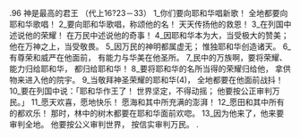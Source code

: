 .96 
神是最高的君王 
（代上16?23－33） 
1_你们要向耶和华唱新歌！ 
全地都要向耶和华歌唱！ 
2_要向耶和华歌唱，称颂他的名！ 
天天传扬他的救恩！ 
3_在列国中述说他的荣耀！ 
在万民中述说他的奇事！ 
4_因耶和华本为大，当受极大的赞美； 
他在万神之上，当受敬畏。 
5_因万民的神明都属虚无； 
惟独耶和华创造诸天。 
6_有尊荣和威严在他面前， 
有能力与华美在他圣所。 
7_民中的万族啊，要将荣耀、能力归给耶和华， 
都归给耶和华！ 
8_要将耶和华的名所当得的荣耀归给他， 
拿供物来进入他的院宇。 
9_当敬拜神圣荣耀的耶和华(4)， 
全地都要在他面前战抖！ 
10_要在列国中说：「耶和华作王了！ 
世界坚定，不得动摇； 
他要按公正审判万民。」 
11_愿天欢喜，愿地快乐！ 
愿海和其中所充满的澎湃！ 
12_愿田和其中所有的都欢乐！ 
那时，林中的树木都要在耶和华面前欢唿。 
13_因为他来了，他来要审判全地。 
他要按公义审判世界， 
按信实审判万民。 
.